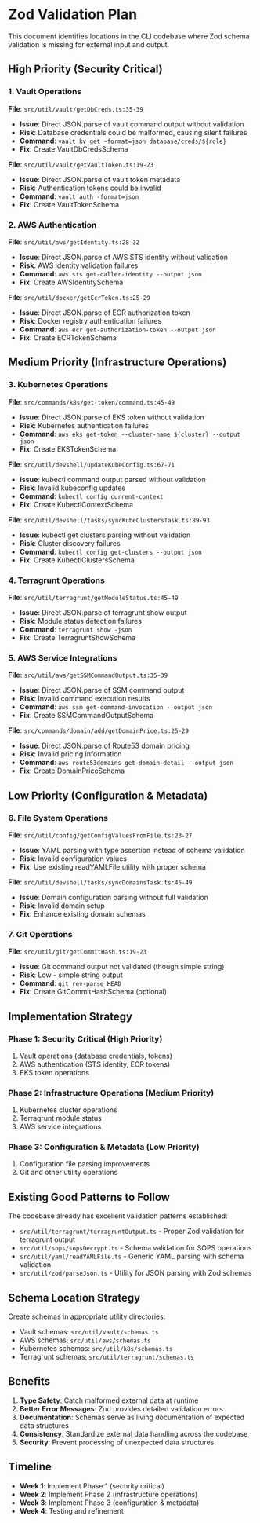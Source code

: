 # Zod Validation Plan

This document identifies locations in the CLI codebase where Zod schema validation is missing for external input and output.

## High Priority (Security Critical)

### 1. Vault Operations
**File**: `src/util/vault/getDbCreds.ts:35-39`
- **Issue**: Direct JSON.parse of vault command output without validation
- **Risk**: Database credentials could be malformed, causing silent failures
- **Command**: `vault kv get -format=json database/creds/${role}`
- **Fix**: Create VaultDbCredsSchema

**File**: `src/util/vault/getVaultToken.ts:19-23`
- **Issue**: Direct JSON.parse of vault token metadata
- **Risk**: Authentication tokens could be invalid
- **Command**: `vault auth -format=json`
- **Fix**: Create VaultTokenSchema

### 2. AWS Authentication
**File**: `src/util/aws/getIdentity.ts:28-32`
- **Issue**: Direct JSON.parse of AWS STS identity without validation
- **Risk**: AWS identity validation failures
- **Command**: `aws sts get-caller-identity --output json`
- **Fix**: Create AWSIdentitySchema

**File**: `src/util/docker/getEcrToken.ts:25-29`
- **Issue**: Direct JSON.parse of ECR authorization token
- **Risk**: Docker registry authentication failures
- **Command**: `aws ecr get-authorization-token --output json`
- **Fix**: Create ECRTokenSchema

## Medium Priority (Infrastructure Operations)

### 3. Kubernetes Operations
**File**: `src/commands/k8s/get-token/command.ts:45-49`
- **Issue**: Direct JSON.parse of EKS token without validation
- **Risk**: Kubernetes authentication failures
- **Command**: `aws eks get-token --cluster-name ${cluster} --output json`
- **Fix**: Create EKSTokenSchema

**File**: `src/util/devshell/updateKubeConfig.ts:67-71`
- **Issue**: kubectl command output parsed without validation
- **Risk**: Invalid kubeconfig updates
- **Command**: `kubectl config current-context`
- **Fix**: Create KubectlContextSchema

**File**: `src/util/devshell/tasks/syncKubeClustersTask.ts:89-93`
- **Issue**: kubectl get clusters parsing without validation
- **Risk**: Cluster discovery failures
- **Command**: `kubectl config get-clusters --output json`
- **Fix**: Create KubectlClustersSchema

### 4. Terragrunt Operations
**File**: `src/util/terragrunt/getModuleStatus.ts:45-49`
- **Issue**: Direct JSON.parse of terragrunt show output
- **Risk**: Module status detection failures
- **Command**: `terragrunt show -json`
- **Fix**: Create TerragruntShowSchema

### 5. AWS Service Integrations
**File**: `src/util/aws/getSSMCommandOutput.ts:35-39`
- **Issue**: Direct JSON.parse of SSM command output
- **Risk**: Invalid command execution results
- **Command**: `aws ssm get-command-invocation --output json`
- **Fix**: Create SSMCommandOutputSchema

**File**: `src/commands/domain/add/getDomainPrice.ts:25-29`
- **Issue**: Direct JSON.parse of Route53 domain pricing
- **Risk**: Invalid pricing information
- **Command**: `aws route53domains get-domain-detail --output json`
- **Fix**: Create DomainPriceSchema

## Low Priority (Configuration & Metadata)

### 6. File System Operations
**File**: `src/util/config/getConfigValuesFromFile.ts:23-27`
- **Issue**: YAML parsing with type assertion instead of schema validation
- **Risk**: Invalid configuration values
- **Fix**: Use existing readYAMLFile utility with proper schema

**File**: `src/util/devshell/tasks/syncDomainsTask.ts:45-49`
- **Issue**: Domain configuration parsing without full validation
- **Risk**: Invalid domain setup
- **Fix**: Enhance existing domain schemas

### 7. Git Operations
**File**: `src/util/git/getCommitHash.ts:19-23`
- **Issue**: Git command output not validated (though simple string)
- **Risk**: Low - simple string output
- **Command**: `git rev-parse HEAD`
- **Fix**: Create GitCommitHashSchema (optional)

## Implementation Strategy

### Phase 1: Security Critical (High Priority)
1. Vault operations (database credentials, tokens)
2. AWS authentication (STS identity, ECR tokens)
3. EKS token operations

### Phase 2: Infrastructure Operations (Medium Priority)
1. Kubernetes cluster operations
2. Terragrunt module status
3. AWS service integrations

### Phase 3: Configuration & Metadata (Low Priority)
1. Configuration file parsing improvements
2. Git and other utility operations

## Existing Good Patterns to Follow

The codebase already has excellent validation patterns established:

- `src/util/terragrunt/terragruntOutput.ts` - Proper Zod validation for terragrunt output
- `src/util/sops/sopsDecrypt.ts` - Schema validation for SOPS operations
- `src/util/yaml/readYAMLFile.ts` - Generic YAML parsing with schema validation
- `src/util/zod/parseJson.ts` - Utility for JSON parsing with Zod schemas

## Schema Location Strategy

Create schemas in appropriate utility directories:
- Vault schemas: `src/util/vault/schemas.ts`
- AWS schemas: `src/util/aws/schemas.ts`
- Kubernetes schemas: `src/util/k8s/schemas.ts`
- Terragrunt schemas: `src/util/terragrunt/schemas.ts`

## Benefits

1. **Type Safety**: Catch malformed external data at runtime
2. **Better Error Messages**: Zod provides detailed validation errors
3. **Documentation**: Schemas serve as living documentation of expected data structures
4. **Consistency**: Standardize external data handling across the codebase
5. **Security**: Prevent processing of unexpected data structures

## Timeline

- **Week 1**: Implement Phase 1 (security critical)
- **Week 2**: Implement Phase 2 (infrastructure operations)
- **Week 3**: Implement Phase 3 (configuration & metadata)
- **Week 4**: Testing and refinement